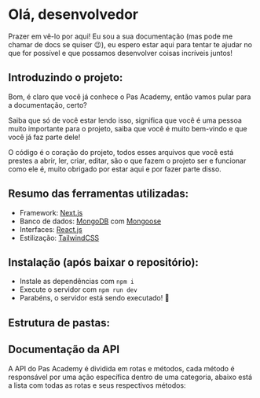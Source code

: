 # Olá, desenvolvedor

Prazer em vê-lo por aqui! Eu sou a sua documentação (mas pode me chamar de docs se quiser 😉), eu espero estar aqui para tentar te ajudar no que for possível e que possamos desenvolver coisas incríveis juntos!

## Introduzindo o projeto:
Bom, é claro que você já conhece o Pas Academy, então vamos pular para a documentação, certo?

Saiba que só de você estar lendo isso, significa que você é uma pessoa muito importante para o projeto, saiba que você é muito bem-vindo e que você já faz parte dele! 

O código é o coração do projeto, todos esses arquivos que você está prestes a abrir, ler, criar, editar, são o que fazem o projeto ser e funcionar como ele é, muito obrigado por estar aqui e por fazer parte disso.

## Resumo das ferramentas utilizadas:

- Framework: [Next.js](https://nextjs.org/)
- Banco de dados: [MongoDB](https://www.mongodb.com/pt-br) com [Mongoose](https://mongoosejs.com/)
- Interfaces: [React.js](https://react.dev/)
- Estilização: [TailwindCSS](https://tailwindcss.com/)

## Instalação (após baixar o repositório):
- Instale as dependências com `npm i`
- Execute o servidor com `npm run dev`
- Parabéns, o servidor está sendo executado! 🎉

## Estrutura de pastas:

## Documentação da API
A API do Pas Academy é dividida em rotas e métodos, cada método é responsável por uma ação específica dentro de uma categoria, abaixo está a lista com todas as rotas e seus respectivos métodos:

